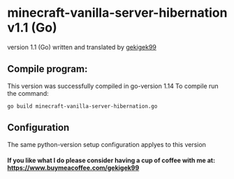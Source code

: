 # minecraft-vanilla-server-hibernation v1.1 (Go)
version 1.1 (Go)
written and translated by [gekigek99](https://github.com/gekigek99/minecraft-vanilla-server-hibernation)<br/>

## Compile program:
This version was successfully compiled in go-version 1.14
To compile run the command:
```
go build minecraft-vanilla-server-hibernation.go
```

## Configuration
The same python-version setup configuration applyes to this version

#### If you like what I do please consider having a cup of coffee with me at: https://www.buymeacoffee.com/gekigek99

